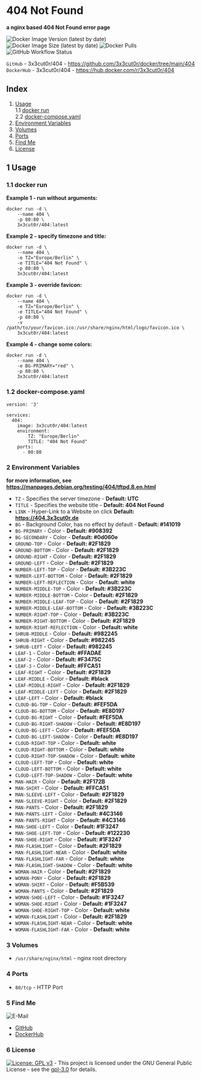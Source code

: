 # 404 Not Found

**a nginx based 404 Not Found error page**

![Docker Image Version (latest by date)](https://img.shields.io/docker/v/3x3cut0r/404)
![Docker Image Size (latest by date)](https://img.shields.io/docker/image-size/3x3cut0r/404)
![Docker Pulls](https://img.shields.io/docker/pulls/3x3cut0r/404)
![GitHub Workflow Status](https://img.shields.io/github/actions/workflow/status/3x3cut0r/docker/404.yml?branch=main)

`GitHub` - 3x3cut0r/404 - https://github.com/3x3cut0r/docker/tree/main/404  
`DockerHub` - 3x3cut0r/404 - https://hub.docker.com/r/3x3cut0r/404

## Index

1. [Usage](#usage)  
   1.1 [docker run](#dockerrun)  
   2.2 [docker-compose.yaml](#dockercompose)
2. [Environment Variables](#environment-variables)
3. [Volumes](#volumes)
4. [Ports](#ports)
5. [Find Me](#findme)
6. [License](#license)

## 1 Usage <a name="usage"></a>

### 1.1 docker run <a name="dockerrun"></a>

**Example 1 - run without arguments:**

```shell
docker run -d \
    --name 404 \
    -p 80:80 \
    3x3cut0r/404:latest
```

**Example 2 - specify timezone and title:**

```shell
docker run -d \
    --name 404 \
    -e TZ="Europe/Berlin" \
    -e TITLE="404 Not Found" \
    -p 80:80 \
    3x3cut0r/404:latest
```

**Example 3 - override favicon:**

```shell
docker run -d \
    --name 404 \
    -e TZ="Europe/Berlin" \
    -e TITLE="404 Not Found" \
    -p 80:80 \
    -v /path/to/your/favicon.ico:/usr/share/nginx/html/logo/favicon.ico \
    3x3cut0r/404:latest
```

**Example 4 - change some colors:**

```shell
docker run -d \
    --name 404 \
    -e BG-PRIMARY="red" \
    -p 80:80 \
    3x3cut0r/404:latest
```

### 1.2 docker-compose.yaml <a name="docker-compose"></a>

```shell
version: '3'

services:
  404:
    image: 3x3cut0r/404:latest
    environment:
        TZ: "Europe/Berlin"
        TITLE: "404 Not Found"
    ports:
      - 80:80
```

### 2 Environment Variables <a name="environment-variables"></a>

**for more information, see https://manpages.debian.org/testing/404/tftpd.8.en.html**

- `TZ` - Specifies the server timezone - **Default: UTC**
- `TITLE` - Specifies the website title - **Default: 404 Not Found**
- `LINK` - Hyper-Link to a Website on click **Default: https://404.3x3cut0r.de**
- `BG` - Background Color, has no effect by default - **Default: #141019**
- `BG-PRIMARY` - Color - **Default: #908392**
- `BG-SECONDARY` - Color - **Default: #0d060e**
- `GROUND-TOP` - Color - **Default: #2F1829**
- `GROUND-BOTTOM` - Color - **Default: #2F1829**
- `GROUND-RIGHT` - Color - **Default: #2F1829**
- `GROUND-LEFT` - Color - **Default: #2F1829**
- `NUMBER-LEFT-TOP` - Color - **Default: #3B223C**
- `NUMBER-LEFT-BOTTOM` - Color - **Default: #2F1829**
- `NUMBER-LEFT-REFLECTION` - Color - **Default: white**
- `NUMBER-MIDDLE-TOP` - Color - **Default: #3B223C**
- `NUMBER-MIDDLE-BOTTOM` - Color - **Default: #2F1829**
- `NUMBER-MIDDLE-LEAF-TOP` - Color - **Default: #2F1829**
- `NUMBER-MIDDLE-LEAF-BOTTOM` - Color - **Default: #3B223C**
- `NUMBER-RIGHT-TOP` - Color - **Default: #3B223C**
- `NUMBER-RIGHT-BOTTOM` - Color - **Default: #2F1829**
- `NUMBER-RIGHT-REFLECTION` - Color - **Default: white**
- `SHRUB-MIDDLE` - Color - **Default: #982245**
- `SHRUB-RIGHT` - Color - **Default: #982245**
- `SHRUB-LEFT` - Color - **Default: #982245**
- `LEAF-1` - Color - **Default: #FFADAE**
- `LEAF-2` - Color - **Default: #F3475C**
- `LEAF-3` - Color - **Default: #FFCA51**
- `LEAF-RIGHT` - Color - **Default: #2F1829**
- `LEAF-MIDDLE` - Color - **Default: #black**
- `LEAF-MIDDLE-RIGHT` - Color - **Default: #2F1829**
- `LEAF-MIDDLE-LEFT` - Color - **Default: #2F1829**
- `LEAF-LEFT` - Color - **Default: #black**
- `CLOUD-BG-TOP` - Color - **Default: #FEF5DA**
- `CLOUD-BG-BOTTOM` - Color - **Default: #E8D197**
- `CLOUD-BG-RIGHT` - Color - **Default: #FEF5DA**
- `CLOUD-BG-RIGHT-SHADOW` - Color - **Default: #E8D197**
- `CLOUD-BG-LEFT` - Color - **Default: #FEF5DA**
- `CLOUD-BG-LEFT-SHADOW` - Color - **Default: #E8D197**
- `CLOUD-RIGHT-TOP` - Color - **Default: white**
- `CLOUD-RIGHT-BOTTOM` - Color - **Default: white**
- `CLOUD-RIGHT-TOP-SHADOW` - Color - **Default: white**
- `CLOUD-LEFT-TOP` - Color - **Default: white**
- `CLOUD-LEFT-BOTTOM` - Color - **Default: white**
- `CLOUD-LEFT-TOP-SHADOW` - Color - **Default: white**
- `MAN-HAIR` - Color - **Default: #2F172B**
- `MAN-SHIRT` - Color - **Default: #FFCA51**
- `MAN-SLEEVE-LEFT` - Color - **Default: #2F1829**
- `MAN-SLEEVE-RIGHT` - Color - **Default: #2F1829**
- `MAN-PANTS` - Color - **Default: #2F1829**
- `MAN-PANTS-LEFT` - Color - **Default: #4C3146**
- `MAN-PANTS-RIGHT` - Color - **Default: #4C3146**
- `MAN-SHOE-LEFT` - Color - **Default: #1F3247**
- `MAN-SHOE-LEFT-TOP` - Color - **Default: #122230**
- `MAN-SHOE-RIGHT` - Color - **Default: #1F3247**
- `MAN-FLASHLIGHT` - Color - **Default: #2F1829**
- `MAN-FLASHLIGHT-NEAR` - Color - **Default: white**
- `MAN-FLASHLIGHT-FAR` - Color - **Default: white**
- `MAN-FLASHLIGHT-SHADOW` - Color - **Default: white**
- `WOMAN-HAIR` - Color - **Default: #2F1829**
- `WOMAN-PONY` - Color - **Default: #2F1829**
- `WOMAN-SHIRT` - Color - **Default: #F5B539**
- `WOMAN-PANTS` - Color - **Default: #2F1829**
- `WOMAN-SHOE-LEFT` - Color - **Default: #1F3247**
- `WOMAN-SHOE-RIGHT` - Color - **Default: #1F3247**
- `WOMAN-SHOE-RIGHT-TOP` - Color - **Default: white**
- `WOMAN-FLASHLIGHT` - Color - **Default: #2F1829**
- `WOMAN-FLASHLIGHT-NEAR` - Color - **Default: white**
- `WOMAN-FLASHLIGHT-FAR` - Color - **Default: white**

### 3 Volumes <a name="volumes"></a>

- `/usr/share/nginx/html` - nginx root directory

### 4 Ports <a name="ports"></a>

- `80/tcp` - HTTP Port

### 5 Find Me <a name="findme"></a>

![E-Mail](https://img.shields.io/badge/E--Mail-executor55%40gmx.de-red)

- [GitHub](https://github.com/3x3cut0r)
- [DockerHub](https://hub.docker.com/u/3x3cut0r)

### 6 License <a name="license"></a>

[![License: GPL v3](https://img.shields.io/badge/License-GPLv3-blue.svg)](https://www.gnu.org/licenses/gpl-3.0) - This project is licensed under the GNU General Public License - see the [gpl-3.0](https://www.gnu.org/licenses/gpl-3.0.en.html) for details.
